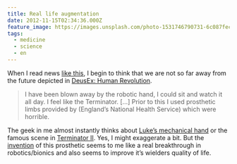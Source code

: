 ```yaml
---
title: Real life augmentation
date: 2012-11-15T02:34:36.000Z
feature_image: https://images.unsplash.com/photo-1531746790731-6c087fecd65a?ixlib=rb-0.3.5&q=80&fm=jpg&crop=entropy&cs=tinysrgb&w=1080&fit=max&ixid=eyJhcHBfaWQiOjExNzczfQ&s=3d95aea79d76fd5fb2d86ffd06feedee
tags:
  - medicine
  - science
  - en
---
```


When I read news [like this](http://www.nydailynews.com/news/world/uk-man-amazing-new-robotic-arm-article-1.1198220), I begin to think that we are not so far away from the future depicted in [DeusEx: Human Revolution](http://www.youtube.com/watch?v=Kq5KWLqUewc).

> I have been blown away by the robotic hand, I could sit and watch it all day. I feel like the Terminator. […] Prior to this I used prosthetic limbs provided by (England’s National Health Service) which were horrible.

The geek in me almost instantly thinks about [Luke’s mechanical hand](http://www.harrr.org/robotpower/wp-content/uploads/2009/10/LukeHand.jpg) or the famous scene in [Terminator II](http://www.youtube.com/watch?v=aAr8llumKnY). Yes, I might exaggerate a bit. But the [invention](http://bebionic.com) of this prosthetic seems to me like a real breakthrough in robotics/bionics and also seems to improve it’s wielders quality of life.

